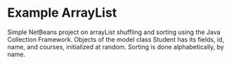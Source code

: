 # Example ArrayList

Simple NetBeans project on arrayList shuffling and sorting using the Java Collection Framework. 
Objects of the model class Student has its fields, id, name, and courses, initialized at random.
Sorting is done alphabetically, by name.
